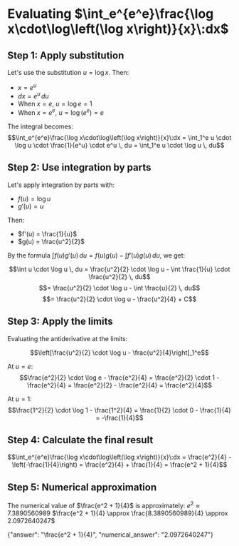 # Evaluating $\int_e^{e^e}\frac{\log x\cdot\log\left(\log x\right)}{x}\:dx$

## Step 1: Apply substitution
Let's use the substitution $u = \log x$. Then:
- $x = e^u$
- $dx = e^u \, du$
- When $x = e$, $u = \log e = 1$
- When $x = e^e$, $u = \log(e^e) = e$

The integral becomes:
$$\int_e^{e^e}\frac{\log x\cdot\log\left(\log x\right)}{x}\:dx = \int_1^e u \cdot \log u \cdot \frac{1}{e^u} \cdot e^u \, du = \int_1^e u \cdot \log u \, du$$

## Step 2: Use integration by parts
Let's apply integration by parts with:
- $f(u) = \log u$
- $g'(u) = u$

Then:
- $f'(u) = \frac{1}{u}$
- $g(u) = \frac{u^2}{2}$

By the formula $\int f(u)g'(u)\,du = f(u)g(u) - \int f'(u)g(u)\,du$, we get:

$$\int u \cdot \log u \, du = \frac{u^2}{2} \cdot \log u - \int \frac{1}{u} \cdot \frac{u^2}{2} \, du$$
$$= \frac{u^2}{2} \cdot \log u - \int \frac{u}{2} \, du$$
$$= \frac{u^2}{2} \cdot \log u - \frac{u^2}{4} + C$$

## Step 3: Apply the limits
Evaluating the antiderivative at the limits:

$$\left[\frac{u^2}{2} \cdot \log u - \frac{u^2}{4}\right]_1^e$$

At $u = e$:
$$\frac{e^2}{2} \cdot \log e - \frac{e^2}{4} = \frac{e^2}{2} \cdot 1 - \frac{e^2}{4} = \frac{e^2}{2} - \frac{e^2}{4} = \frac{e^2}{4}$$

At $u = 1$:
$$\frac{1^2}{2} \cdot \log 1 - \frac{1^2}{4} = \frac{1}{2} \cdot 0 - \frac{1}{4} = -\frac{1}{4}$$

## Step 4: Calculate the final result
$$\int_e^{e^e}\frac{\log x\cdot\log\left(\log x\right)}{x}\:dx = \frac{e^2}{4} - \left(-\frac{1}{4}\right) = \frac{e^2}{4} + \frac{1}{4} = \frac{e^2 + 1}{4}$$

## Step 5: Numerical approximation
The numerical value of $\frac{e^2 + 1}{4}$ is approximately:
$e^2 \approx 7.3890560989$
$\frac{e^2 + 1}{4} \approx \frac{8.3890560989}{4} \approx 2.0972640247$

{"answer": "\\frac{e^2 + 1}{4}", "numerical_answer": "2.0972640247"}